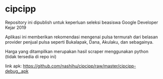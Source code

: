 # cipcipp
Repository ini dipublish untuk keperluan seleksi beasiswa Google Developer Kejar 2019

Aplikasi ini memberikan rekomendasi mengenai pulsa termurah dari belasan provider penjual pulsa seperti Bukalapak, Dana, Akulaku, dan sebagainya.

Harga yang ditampilkan merupakan hasil scraper menggunakan python (tidak tersedia di repo ini)

link apk: https://github.com/nashihu/cipcipp/raw/master/cipcipp-debug_.apk
